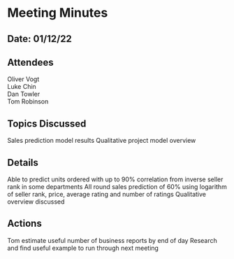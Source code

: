 # Meeting Minutes
## Date: 01/12/22

## Attendees
Oliver Vogt  
Luke Chin  
Dan Towler  
Tom Robinson

## Topics Discussed
Sales prediction model results
Qualitative project model overview

## Details
Able to predict units ordered with up to 90% correlation from inverse seller rank in some departments
All round sales prediction of 60% using logarithm of seller rank, price, average rating and number of ratings
Qualitative overview discussed

## Actions
Tom estimate useful number of business reports by end of day
Research and find useful example to run through next meeting
